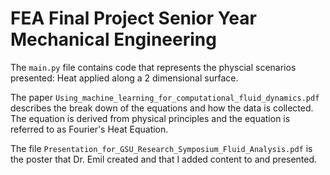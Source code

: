 # FEA Final Project Senior Year Mechanical Engineering

The ```main.py``` file contains code that represents the physcial scenarios presented: Heat applied along a 2 dimensional surface. 


The paper ```Using_machine_learning_for_computational_fluid_dynamics.pdf``` describes the break down of the equations and how the data is collected. 
The equation is derived from physical principles and the equation is referred to as Fourier's Heat Equation.


The file ```Presentation_for_GSU_Research_Symposium_Fluid_Analysis.pdf``` is the poster that Dr. Emil created and that I added content to and presented.  
